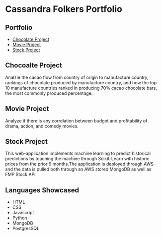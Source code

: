 # Cassandra Folkers Portfolio 

## Portfolio
* [Chocolate Project](#Chocolate-Project)
* [Movie Project](#Movie-Project)  
* [Stock Project](#Stock-Project)


## Chocoalte Project
Analzie the cacao flow from country of origin to manufacture country, rankings of chocolate produced by manufacture country, and how the top 10 manufacture countries ranked in producing 70% cacao chocolate bars, the most commonly produced percentage. 


## Movie Project
Analyze if there is any correlation between budget and profitability of drama, action, and comedy movies.


## Stock Project
This web-application implements machine learning to predict historical predictions by teaching the machine through Scikit-Learn with historic prices from the prior 6 months.The application is deployed through AWS and the data is pulled both through an AWS stored MongoDB as well as FMP Stock API


## Languages Showcased
* HTML
* CSS
* Javascript
* Python
* MongoDB
* PostgresSQL